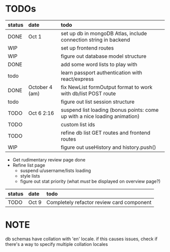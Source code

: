 # TODOs

| status | date | todo | 
:-- | :-- | :--
DONE | Oct 1 | set up db in mongoDB Atlas, include connection string in backend 
WIP | | set up frontend routes
WIP | | figure out database model structure
DONE | | add some word lists to play with
todo | | learn passport authentication with react/express
DONE | October 4 (am) | fix NewList formOutput format to work with db/list POST route
todo | | figure out list session structure
TODO | Oct 6 2:16| suspend list loading (bonus points: come up with a nice loading animation)
TODO | | custom list ids
TODO | | refine db list GET routes and frontend routes
WIP | | figure out useHistory and history.push() 

- Get rudimentary review page done
- Refine list page
  - suspend u/username/lists loading
  - style lists
  - figure out stat priority (what _must_ be displayed on overview page?)


| status | date | todo |
:-- | :-- | :--
TODO | Oct 9 | Completely refactor review card component
# NOTE
db schemas have collation with 'en' locale. if this causes issues, check if there's a way to specify multiple collation locales